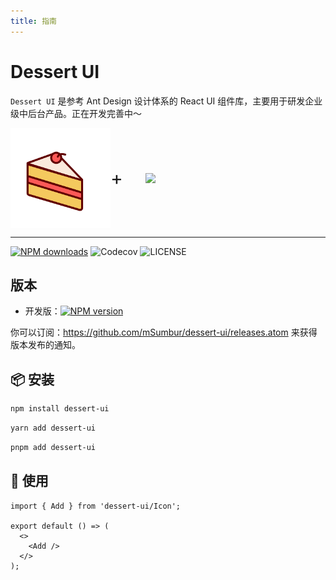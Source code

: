 ```yaml
---
title: 指南
---
```


# Dessert UI

`Dessert UI` 是参考 Ant Design 设计体系的 React UI 组件库，主要用于研发企业级中后台产品。正在开发完善中～

<div style="display: flex;align-items: center;">
  <img width="160" src="./dessert.png"/>
  <div style="margin-right: 36px;font-size: 30px;">
    <span>+</span>
  </div>
  <img width="150" src="https://gw.alipayobjects.com/zos/antfincdn/aPkFc8Sj7n/method-draw-image.svg"/>
</div>

---

[![NPM downloads](http://img.shields.io/npm/dm/dessert-ui.svg?style=flat)](https://npmjs.org/package/dessert-ui) ![Codecov](https://img.shields.io/badge/coverage-100%-green) ![LICENSE](https://img.shields.io/badge/LICENSE-MIT-blue)

## 版本

- 开发版：[![NPM version](https://img.shields.io/npm/v/dessert-ui.svg?style=flat)](https://npmjs.org/package/dessert-ui) 

你可以订阅：https://github.com/mSumbur/dessert-ui/releases.atom 来获得版本发布的通知。

## 📦 安装

```bash
npm install dessert-ui
```

```bash
yarn add dessert-ui
```

```bash
pnpm add dessert-ui
```

## 🔨 使用

```tsx
import { Add } from 'dessert-ui/Icon';

export default () => (
  <>
    <Add />
  </>
);
```
